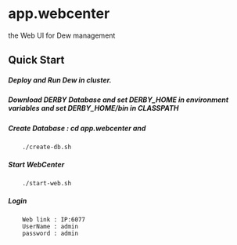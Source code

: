 app.webcenter
==============
the Web UI for Dew management

Quick Start
---------------
##### Deploy and Run Dew in cluster.
##### Download DERBY Database and set DERBY_HOME in environment variables and set DERBY_HOME/bin in CLASSPATH
##### Create Database : cd app.webcenter and 
		
		./create-db.sh
##### Start WebCenter  

		./start-web.sh

##### Login

		Web link : IP:6077
		UserName : admin
		password : admin		


